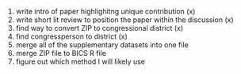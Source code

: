 1. write intro of paper highlighitng unique contribution (x)
2. write short lit review to position the paper within the discussion (x)
3. find way to convert ZIP to congressional district (x)
4. find congressperson to district (x)
5. merge all of the supplementary datasets into one file
6. merge ZIP file to BICS R file
7. figure out which method I will likely use
